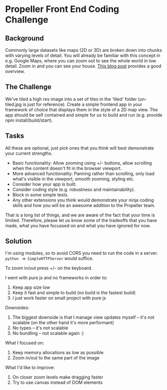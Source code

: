 Propeller Front End Coding Challenge
====================================

Background
----------

Commonly large datasets like maps (2D or 3D) are broken down into chunks with varying levels of detail.  You will already be familiar with this concept in e.g. Google Maps, where you can zoom out to see the whole world in low detail.  Zoom in and you can see your house.  [This blog post](https://www.mapbox.com/help/how-web-maps-work/) provides a good overview.

The Challenge
-------------

We've tiled a high res image into a set of tiles in the 'tiled' folder (un-tiled.jpg is just for reference).  Create a simple frontend app in your framework of choice that displays them in the style of a 2D map view.  The app should be self contained and simple for us to build and run (e.g. provide npm install/build/start).

Tasks
-----

All these are optional, just pick ones that you think will best demonstrate your current strengths.

* Basic functionality: Allow zooming using +/- buttons, allow scrolling when the content doesn't fit in the browser viewport.
* More advanced functionality: Panning rather than scrolling, only load what's visible in the viewport, smooth zooming, styling etc.
* Consider how your app is built.
* Consider coding style (e.g. robustness and maintainability).
* Block in some simple tests.
* Any other extensions you think would demonstrate your ninja coding skills and how you will be an awesome addition to the Propeller team.

That is a long list of things, and we are aware of the fact that your time is limited. Therefore, please let us know some of the tradeoffs that you have made, what you have focussed on and what you have ignored for now.

Solution
--------

I'm using modules, so to avoid CORS you need to run the code in a server.
`python -m SimpleHTTPServer` would suffice.

To zoom in/out press +/- on the keyboard.

I went with pure js and no frameworks in order to:
1. Keep app size low
2. Keep it fast and simple to build (no build is the fastest build)
3. I just work faster on small project with pure js

Downsides:
1. The biggest downside is that I manage view updates myself – it's not scalable (on the other hand it's more performant)
2. No types – it's not scalable
3. No bundling – not scalable again :)

What I focused on:
1. Keep memory allocations as low as possible
2. Zoom in/out to the same part of the image

What I'd like to improve:
1. On closer zoom levels make dragging faster
2. Try to use canvas instead of DOM elements

